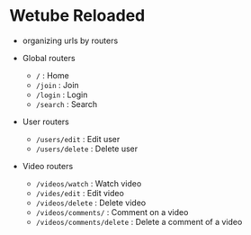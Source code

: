 # Wetube Reloaded

- organizing urls by routers

- Global routers

  - `/` : Home
  - `/join` : Join
  - `/login` : Login
  - `/search` : Search

- User routers

  - `/users/edit` : Edit user
  - `/users/delete` : Delete user

- Video routers

  - `/videos/watch` : Watch video
  - `/vides/edit` : Edit video
  - `/videos/delete` : Delete video
  - `/videos/comments/` : Comment on a video
  - `/videos/comments/delete` : Delete a comment of a video
